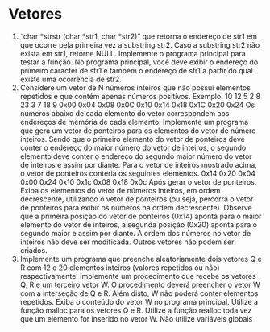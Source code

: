 # Vetores
1) “char *strstr (char *str1, char *str2)” que retorna o endereço de str1 em que ocorre pela primeira vez a
substring str2. Caso a substring str2 não exista em str1, retorne NULL. Implemente o programa principal
para testar a função. No programa principal, você deve exibir o endereço do primeiro caracter de str1 e
também o endereço de str1 a partir do qual existe uma ocorrência de str2.
2) Considere um vetor de N números inteiros que não possui elementos repetidos e que contém apenas
números positivos. Exemplo: 
10 12 5 2 8 23 3 7 18 9
0x00 0x04 0x08 0x0C 0x10 0x14 0x18 0x1C 0x20 0x24
Os números abaixo de cada elemento do vetor correspondem aos endereços de memória de cada
elemento. 
Implemente um programa que gera um vetor de ponteiros para os elementos do vetor de número
inteiros. Sendo que o primeiro elemento do vetor de ponteiros deve conter o endereço do maior número
do vetor de inteiros, o segundo elemento deve conter o endereço do segundo maior número do vetor de
inteiros e assim por diante. 
Para o vetor de inteiros mostrado acima, o vetor de ponteiros conteria os seguintes elementos. 
0x14 0x20 0x04 0x00 0x24 0x10 0x1c 0x08 0x18 0x0c
Após gerar o vetor de ponteiros. Exiba os elementos do vetor de números inteiros, em ordem decrescente,
utilizando o vetor de ponteiros (ou seja, percorra o vetor de ponteiros para exibir os números na ordem
decrescente). Observe que a primeira posição do vetor de ponteiros (0x14) aponta para o maior elemento
do vetor de inteiros, a segunda posição (0x20) aponta para o segundo maior e assim por diante. A ordem
dos números no vetor de inteiros não deve ser modificada. Outros vetores não podem ser criados.
3) Implemente um programa que preenche aleatoriamente dois vetores Q e R com 12 e 20 elementos
inteiros (valores repetidos ou não) respectivamente. Implemente um procedimento que recebe os vetores
Q, R e um terceiro vetor W. O procedimento deverá preencher o vetor W com a interseção de Q e R. Além
disto, W não poderá conter elementos repetidos. Exiba o conteúdo do vetor W no programa principal.
Utilize a função malloc para os vetores Q e R. Utilize a função realloc toda vez que um elemento for inserido
no vetor W. Não utilize variáveis globais
